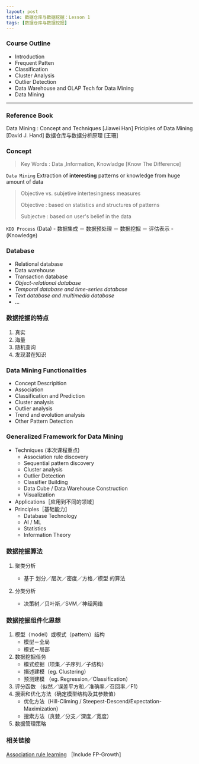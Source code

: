 ```yaml
---
layout: post
title: 数据仓库与数据挖掘：Lesson 1
tags: [数据仓库与数据挖掘]
---
```



### Course Outline 
- Introduction
- Frequent Patten
- Classification
- Cluster Analysis
- Outlier Detection
- Data Warehouse and OLAP Tech for Data Mining
- Data Mining


----

### Reference Book 
Data Mining : Concept and Techniques [Jiawei Han]
Priciples of Data Mining [David J. Hand]
数据仓库与数据分析原理 [王珊]

### Concept

> Key Words : Data ,Information, Knowladge  [Know The Difference]

`Data Mining`
Extraction of **interesting** patterns or knowledge from huge amount of data

> Objective vs. subjetive intertesingness measures
>
> Objective  : based on statistics and structures of patterns 
>
> Subjectve : based on user's belief in the data 


`KDD Process`
(Data) - 数据集成 － 数据预处理 － 数据挖掘 － 评估表示 - (Knowledge)

### Database
- Relational database
- Data warehouse
- Transaction database
- *Object-relational database*
- *Temporal database and time-series database*
- *Text database and multimedia database*
- ...

### 数据挖掘的特点

1. 真实
2. 海量
3. 随机查询
4. 发现潜在知识

### Data Mining Functionalities
- Concept Descripition
- Association
- Classification and Prediction
- Cluster analysis
- Outlier analysis
- Trend and evolution analysis
- Other Pattern Detection 


### Generalized Framework for Data Mining 

- Techniques (本次课程重点)
  - Association rule discovery
  - Sequential pattern discovery
  - Cluster analysis
  - Outlier Detection
  - Classifier Building
  - Data Cube / Data Warehouse Construction
  - Visualization
- Applications［应用到不同的领域］
- Principles［基础能力］
  - Database Technology
  - AI  / ML
  - Statistics
  - Information Theory

### 数据挖掘算法

1. 聚类分析 
   - 基于 划分／层次／密度／方格／模型 的算法

2. 分类分析

   - 决策树／贝叶斯／SVM／神经网络


### 数据挖掘组件化思想

1. 模型（model）或模式（pattern）结构
   -  模型－全局
   -  模式－局部
2. 数据挖掘任务
   - 模式挖掘（项集／子序列／子结构）
   - 描述建模（eg. Clustering）
   - 预测建模 （eg. Regression／Classification）
3. 评分函数 （似然／误差平方和／准确率／召回率／F1）
4. 搜索和优化方法（确定模型结构及其参数值）
   - 优化方法（Hill-Climing / Steepest-Descend/Expectation-Maximization） 
   - 搜索方法（贪婪／分支／深度／宽度）
5. 数据管理策略




### 相关链接

[Association rule learning](https://en.wikipedia.org/wiki/Association_rule_learning#FP-growth_algorithm) ［Include FP-Growth］




